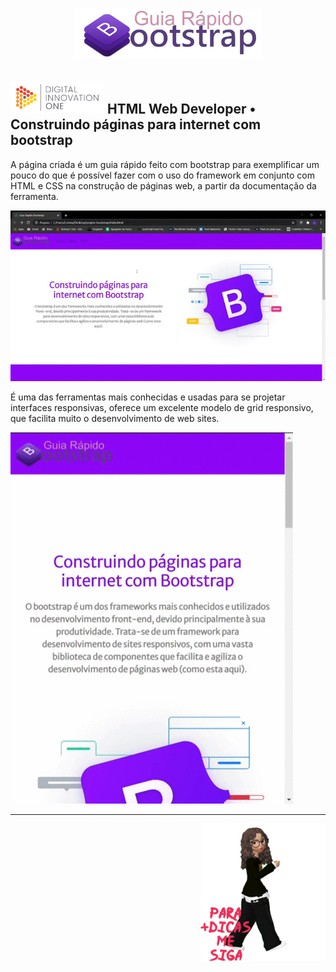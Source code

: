 <h1 align="center">
<img src="https://github.com/narelo/page-bootstrap/blob/main/images/bootstrap.png?raw=true" width="300">
</h1>

<h2>
<img src="https://github.com/narelo/page-bootstrap/blob/main/images/logo-dio.png?raw=true" width="150"> HTML Web Developer • Construindo páginas para internet com bootstrap
</h2>

<p>A página criada é um guia rápido feito com bootstrap para exemplificar um pouco do que é possível fazer com o uso do framework em conjunto com HTML e CSS na construção de páginas web, a partir da documentação da ferramenta. </p>

![Alt gif](https://github.com/narelo/page-bootstrap/blob/main/images/site.gif?raw=true)

<p>
É uma das ferramentas mais conhecidas e usadas para se projetar interfaces responsivas, oferece um excelente modelo de grid responsivo, que facilita muito o desenvolvimento de web sites.
</p>

![Alt gif](https://github.com/narelo/page-bootstrap/blob/main/images/site-resp.gif?raw=true)

<hr>
<img src="https://github.com/narelo/page-bootstrap/blob/main/images/avatar.png?raw=true" width="200" align="right">
